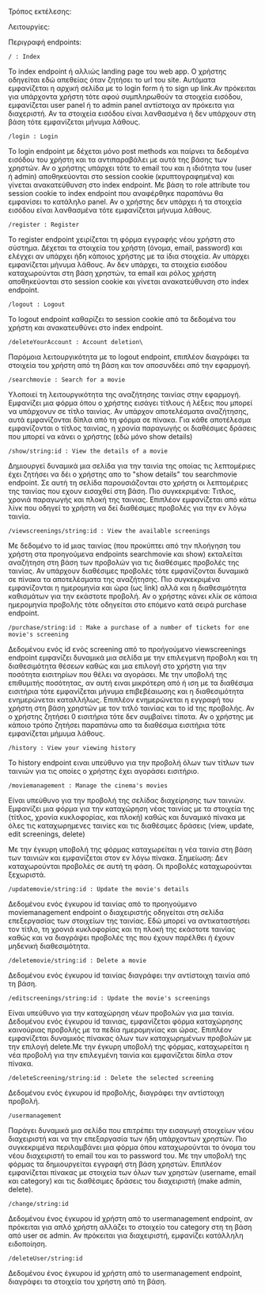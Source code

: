 Τρόπος εκτέλεσης:

Λειτουργίες:

Περιγραφή endpoints:

	/ : Index
Το index endpoint ή αλλιώς landing page του web app. Ο χρήστης οδηγείται εδώ απεθείας όταν ζητήσει το url του site. Αυτόματα εμφανίζεται η αρχική σελίδα με το login form ή το sign up link.Αν πρόκειται για υπάρχοντα χρήστη τότε αφού συμπληρωθούν τα στοιχεία εισόδου, εμφανίζεται user panel ή το admin panel αντίστοιχα αν πρόκειτα για διαχεριστή. Αν τα στοιχεία εισόδου είναι λανθασμένα ή δεν υπάρχουν στη βάση τότε εμφανίζεται μήνυμα λάθους.

	/login : Login
To login endpoint με δέχεται μόνο post methods και παίρνει τα δεδομένα εισόδου του χρήστη και τα αντιπαραβάλει με αυτά της βάσης των χρηστών. Αν ο χρήστης υπάρχει τότε το email του και η ιδιότητα του (user ή admin) αποθηκεύονται στο session cookie (κρυπτογραφημένα) και γίνεται ανακατεύθυνση στο index endpoint. Με βάση το role attribute του session cookie το index endpoint που αναφέρθηκε παραπάνω θα εμφανίσει το κατάληλο panel. Αν ο χρήστης δεν υπάρχει ή τα στοιχεία εισόδου είναι λανθασμένα τότε εμφανίζεται μήνυμα λάθους.

	/register : Register
To register endpoint χειρίζεται τη φόρμα εγγραφής νέου χρήστη στο σύστημα. Δέχεται τα στοιχεία του χρήστη (όνομα, email, password) και ελέγχει αν υπάρχει ήδη κάποιος χρήστης με τα ίδια στοιχεία. Αν υπάρχει εμφανίζεται μήνυμα λάθους. Αν δεν υπάρχει, τα στοιχεία εισόδου καταχωρούνται στη βάση χρηστών, τα email και ρόλος χρήστη αποθηκεύονται στο session cookie και γίνεται ανακατεύθυνση στο index endpoint.

	/logout : Logout 
Το logout endpoint καθαρίζει το session cookie από τα δεδομένα του χρήστη και ανακατευθύνει στο index endpoint.

	/deleteYourAccount : Account deletion\
Παρόμοια λειτουργικότητα με το logout endpoint, επιπλέον διαγράφει τα στοιχεία του χρήστη από τη βάση και τον αποσυνδέει από την εφαρμογή.

	/searchmovie : Search for a movie
Υλοποιεί τη λειτουργικότητα της αναζήτησης ταινίας στην εφαρμογή. Εμφανίζει μια φόρμα όπου ο χρήστης εισάγει τίτλους ή λέξεις που μπορεί να υπάρχονυν σε τίτλο ταινίας. Αν υπάρχον αποτελέσματα αναζήτησης, αυτά εμφανίζονται δίπλα από τη φόρμα σε πίνακα. Για κάθε αποτέλεσμα εμφανίζονται ο τίτλος ταινίας, η χρονία παραγωγής οι διαθέσιμες δράσεις που μπορεί να κάνει ο χρήστης (εδώ μόνο show details)

	/show/string:id : View the details of a movie
Δημιουργεί δυναμικά μια σελίδα για την ταινία της οποίας τις λεπτομέριες έχει ζητήσει να δέι ο χρήστης απο το "show details" του searchmovie endpoint. Σε αυτή τη σελίδα παρουσιάζονται στο χρήστη οι λεπτομέριες της ταινίας που εχουν εισαχθεί στη βάση. Πιο συγκεκριμένα: Τιτλος, χρονιά παραγωγής και πλοκή της ταινιας. Επιπλέον εμφανίζεται από κάτω λίνκ που οδηγεί το χρήστη να δεί διαθέσιμες προβολές για την εν λόγω ταινία.

	/viewscreenings/string:id : View the available screenings
Με δεδομένο το id μιας ταινίας (που προκύπτει από την πλοήγηση του χρήστη στα προηγούμενα endpoints searchmovie και show) εκταλείται αναζήτηση στη βάση των προβολών για τις διαθέσιμες προβολές της ταινίας. Αν υπάρχουν διαθέσιμες προβολές τότε εμφανίζονται δυναμικά σε πίνακα τα αποτελέσματα της αναζήτησης. Πιο συγκεκριμένα εμφανίζονται η ημερομηνία και ώρα (ως link) αλλά και η διαθεσιμότητα καθισμάτων για την εκάστοτε προβολή. Αν ο χρήστης κάνει κλίκ σε κάποια ημερομηνία προβολής τότε οδηγείται στο επόμενο κατά σειρά purchase endpoint.

	/purchase/string:id : Make a purchase of a number of tickets for one movie's screening
Δεδομένου ενός id ενός screening από το προήγούμενο viewscreenings endpoint εμφανίζει δυναμικά μια σελίδα με την επιλεγμενη προβολη και τη διαθεσιμότητα θέσεων καθώς και μια επιλογή στο χρήστη για την ποσότητα εισιτηρίων που θέλει να αγοράσει. Με την υποβολή της επιθυμιτής ποσότητας, αν αυτή ειναι μικρότερη από ή ιση με τα διαθέσιμα εισιτήρια τότε εμφανίζεται μήνυμα επιβεβέαιωσης και η διαθεσιμότητα ενημερώνεται καταλλήλως. Επιπλέον ενημερώνεται η εγγραφή του χρήστη στη βάση χρηστών με τον τιτλό ταινίας και το id της προβολής. Αν ο χρήστης ζητήσει 0 εισιτήρια τότε δεν συμβαίνει τίποτα. Αν ο χρήστης με κάποιο τρόπο ζητήσει παραπάνω απο τα διαθέσιμα εισιτήρια τότε εμφανίζεται μήμυμα λάθους.

	/history : View your viewing history
To history endpoint ειναι υπεύθυνο για την προβολή όλων των τίτλων των ταινιών για τις οποίες ο χρήστης έχει αγοράσει εισιτήριο.

	/moviemanagement : Manage the cinema's movies
Είναι υπεύθυνο για την προβολή της σελίδας διαχείρησης των ταινιών. Εμφανίζει μια φόρμα για την καταχώρηση νέας ταινίας με τα στοιχεία της (τίτλος, χρονία κυκλοφορίας, και πλοκή) καθώς και δυναμικό πίνακα με όλες τις καταχωρημενες ταινίες και τις διαθέσιμες δράσεις (view, update, edit screenings, delete)

Με την έγκυρη υποβολή της φόρμας καταχωρείται η νέα ταινία στη βάση των ταινιών και εμφανίζεται στον εν λόγω πίνακα. Σημείωση: Δεν καταχωρούνται προβολές σε αυτή τη φάση. Οι προβολές καταχωρούνται ξεχωριστά.

	/updatemovie/string:id : Update the movie's details
Δεδομένου ενός έγκυρου id ταινίας από το προηγούμενο moviemanagement endpoint ο διαχειριστής οδηγείται στη σελίδα επεξεργασίας των στοιχείων της ταινίας. Εδώ μπορεί να αντικαταστήσει τον τίτλο, τη χρονιά κυκλοφορίας και τη πλοκή της εκάστοτε ταινίας καθώς και να διαγράψει προβολές της που έχουν παρέλθει ή έχουν μηδενική διαθεσιμότητα.

	/deletemovie/string:id : Delete a movie
Δεδομένου ενός έγκυρου id ταινίας διαγράφει την αντίστοιχη ταινία από τη βάση.

	/editscreenings/string:id : Update the movie's screenings
Είναι υπεύθυνο για την καταχώρηση νέων προβολών για μια ταινία. Δεδομένου ενός έγκυρου id ταινιας, εμφανίζεται φόρμα καταχώρησης καινούριας προβολής με τα πεδία ημερομηνίας και ώρας. Επιπλέον εμφανίζεται δυναμικός πίνακας όλων των καταχωρημένων προβολών με την επιλογή delete.Με την έγκυρη υποβολή της φόρμας, καταχωρείται η νέα προβολή για την επιλεγμένη ταινία και εμφανίζεται δίπλα στον πίνακα.

	/deleteScreening/string:id : Delete the selected screening
Δεδομένου ενός έγκυρου id προβολής, διαγράφει την αντίστοιχη προβολή.

	/usermanagement
Παράγει δυναμικά μια σελίδα που επιτρέπει την εισαγωγή στοιχείων νέου διαχειριστή και να την επεξαργασία των ήδη υπάρχοντων χρηστών. Πιο συγκεκριμένα περιλαμβάνει μια φόρμα όπου καταχωρούνται το όνομα του νέου διαχειριστή το email του και το password του. Με την υποβολή της φόρμας τα δημιουργείται εγγραφή στη βάση χρηστών. Επιπλέον εμφανίζεται πίνακας με στοιχεία των όλων των χρηστών (username, email και category) και τις διαθέσιμες δράσεις του διαχειριστή (make admin, delete).

	/change/string:id
Δεδομένου ένος έγκυρου id χρήστη από το usermanagement endpoint, αν πρόκειται για απλό χρήστη αλλάζει το στοιχείο του category στη τη βάση από user σε admin. Αν πρόκειται για διαχειριστή, εμφανίζει κατάλληλη ειδοποίηση.

	/deleteUser/string:id
Δεδομένου ένος έγκυρου id χρήστη από το usermanagement endpoint, διαγράφει τα στοιχεία του χρήστη από τη βάση.
